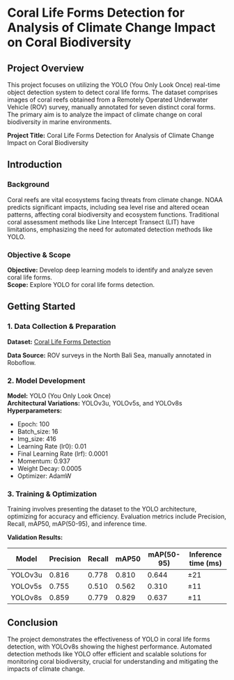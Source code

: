 # Coral Life Forms Detection for Analysis of Climate Change Impact on Coral Biodiversity

## Project Overview
This project focuses on utilizing the YOLO (You Only Look Once) real-time object detection system to detect coral life forms. The dataset comprises images of coral reefs obtained from a Remotely Operated Underwater Vehicle (ROV) survey, manually annotated for seven distinct coral forms. The primary aim is to analyze the impact of climate change on coral biodiversity in marine environments.

**Project Title:** Coral Life Forms Detection for Analysis of Climate Change Impact on Coral Biodiversity  

## Introduction
### Background
Coral reefs are vital ecosystems facing threats from climate change. NOAA predicts significant impacts, including sea level rise and altered ocean patterns, affecting coral biodiversity and ecosystem functions. Traditional coral assessment methods like Line Intercept Transect (LIT) have limitations, emphasizing the need for automated detection methods like YOLO.

### Objective & Scope
**Objective:** Develop deep learning models to identify and analyze seven coral life forms.  
**Scope:** Explore YOLO for coral life forms detection.

## Getting Started
### 1. Data Collection & Preparation
**Dataset:** [Coral Life Forms Detection](https://universe.roboflow.com/computer-vision-xiyu1/coral-life-forms-detection/dataset/3)

**Data Source:** ROV surveys in the North Bali Sea, manually annotated in Roboflow.

### 2. Model Development
**Model:** YOLO (You Only Look Once)  
**Architectural Variations:** YOLOv3u, YOLOv5s, and YOLOv8s  
**Hyperparameters:**
- Epoch: 100
- Batch_size: 16
- Img_size: 416
- Learning Rate (lr0): 0.01
- Final Learning Rate (lrf): 0.0001
- Momentum: 0.937
- Weight Decay: 0.0005
- Optimizer: AdamW

### 3. Training & Optimization
Training involves presenting the dataset to the YOLO architecture, optimizing for accuracy and efficiency. Evaluation metrics include Precision, Recall, mAP50, mAP(50-95), and inference time. 

**Validation Results:**

| Model   | Precision | Recall | mAP50 | mAP(50-95) | Inference time (ms) |
|---------|-----------|--------|-------|------------|---------------------|
| YOLOv3u | 0.816     | 0.778  | 0.810 | 0.644      | ±21                 |
| YOLOv5s | 0.755     | 0.510  | 0.562 | 0.310      | ±11                 |
| YOLOv8s | 0.859     | 0.779  | 0.829 | 0.637      | ±11                 |

## Conclusion
The project demonstrates the effectiveness of YOLO in coral life forms detection, with YOLOv8s showing the highest performance. Automated detection methods like YOLO offer efficient and scalable solutions for monitoring coral biodiversity, crucial for understanding and mitigating the impacts of climate change.
